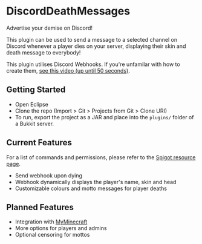 # DiscordDeathMessages
Advertise your demise on Discord!

This plugin can be used to send a message to a selected
channel on Discord whenever a player dies on your server,
displaying their skin and death message to everybody!

This plugin utilises Discord Webhooks. If you're unfamilar with
how to create them, [see this video (up until 50 seconds)](https://www.youtube.com/watch?v=fKksxz2Gdnc).

## Getting Started
- Open Eclipse
- Clone the repo (Import > Git > Projects from Git > Clone URI)
- To run, export the project as a JAR and place into the `plugins/` folder of a Bukkit server.

## Current Features
For a list of commands and permissions, please refer to the [Spigot resource page](https://www.spigotmc.org/resources/discorddeathmessages.93644/).

- Send webhook upon dying
- Webhook dynamically displays the player's name, skin and head
- Customizable colours and motto messages for player deaths

## Planned Features
- Integration with [MyMinecraft](https://top.gg/bot/793150744533925888)
- More options for players and admins
- Optional censoring for mottos